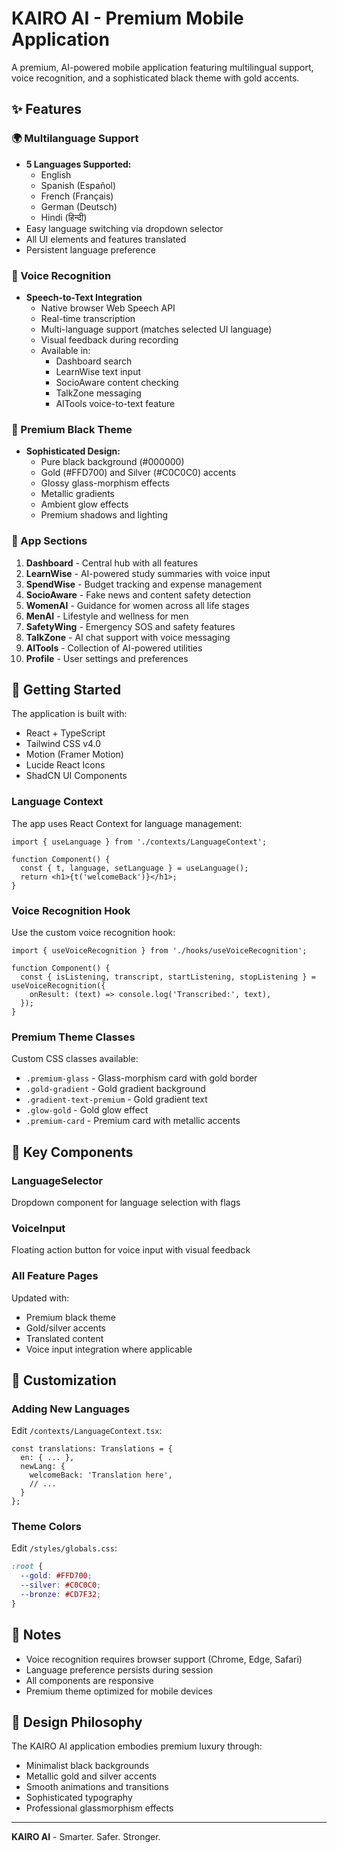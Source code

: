 # KAIRO AI - Premium Mobile Application

A premium, AI-powered mobile application featuring multilingual support, voice recognition, and a sophisticated black theme with gold accents.

## ✨ Features

### 🌍 Multilanguage Support
- **5 Languages Supported:**
  - English
  - Spanish (Español)
  - French (Français)
  - German (Deutsch)
  - Hindi (हिन्दी)
- Easy language switching via dropdown selector
- All UI elements and features translated
- Persistent language preference

### 🎤 Voice Recognition
- **Speech-to-Text Integration**
  - Native browser Web Speech API
  - Real-time transcription
  - Multi-language support (matches selected UI language)
  - Visual feedback during recording
  - Available in:
    - Dashboard search
    - LearnWise text input
    - SocioAware content checking
    - TalkZone messaging
    - AITools voice-to-text feature

### 🎨 Premium Black Theme
- **Sophisticated Design:**
  - Pure black background (#000000)
  - Gold (#FFD700) and Silver (#C0C0C0) accents
  - Glossy glass-morphism effects
  - Metallic gradients
  - Ambient glow effects
  - Premium shadows and lighting

### 📱 App Sections

1. **Dashboard** - Central hub with all features
2. **LearnWise** - AI-powered study summaries with voice input
3. **SpendWise** - Budget tracking and expense management
4. **SocioAware** - Fake news and content safety detection
5. **WomenAI** - Guidance for women across all life stages
6. **MenAI** - Lifestyle and wellness for men
7. **SafetyWing** - Emergency SOS and safety features
8. **TalkZone** - AI chat support with voice messaging
9. **AITools** - Collection of AI-powered utilities
10. **Profile** - User settings and preferences

## 🚀 Getting Started

The application is built with:
- React + TypeScript
- Tailwind CSS v4.0
- Motion (Framer Motion)
- Lucide React Icons
- ShadCN UI Components

### Language Context

The app uses React Context for language management:

```tsx
import { useLanguage } from './contexts/LanguageContext';

function Component() {
  const { t, language, setLanguage } = useLanguage();
  return <h1>{t('welcomeBack')}</h1>;
}
```

### Voice Recognition Hook

Use the custom voice recognition hook:

```tsx
import { useVoiceRecognition } from './hooks/useVoiceRecognition';

function Component() {
  const { isListening, transcript, startListening, stopListening } = useVoiceRecognition({
    onResult: (text) => console.log('Transcribed:', text),
  });
}
```

### Premium Theme Classes

Custom CSS classes available:

- `.premium-glass` - Glass-morphism card with gold border
- `.gold-gradient` - Gold gradient background
- `.gradient-text-premium` - Gold gradient text
- `.glow-gold` - Gold glow effect
- `.premium-card` - Premium card with metallic accents

## 🎯 Key Components

### LanguageSelector
Dropdown component for language selection with flags

### VoiceInput
Floating action button for voice input with visual feedback

### All Feature Pages
Updated with:
- Premium black theme
- Gold/silver accents
- Translated content
- Voice input integration where applicable

## 🔧 Customization

### Adding New Languages

Edit `/contexts/LanguageContext.tsx`:

```tsx
const translations: Translations = {
  en: { ... },
  newLang: {
    welcomeBack: 'Translation here',
    // ...
  }
};
```

### Theme Colors

Edit `/styles/globals.css`:

```css
:root {
  --gold: #FFD700;
  --silver: #C0C0C0;
  --bronze: #CD7F32;
}
```

## 📝 Notes

- Voice recognition requires browser support (Chrome, Edge, Safari)
- Language preference persists during session
- All components are responsive
- Premium theme optimized for mobile devices

## 🎨 Design Philosophy

The KAIRO AI application embodies premium luxury through:
- Minimalist black backgrounds
- Metallic gold and silver accents
- Smooth animations and transitions
- Sophisticated typography
- Professional glassmorphism effects

---

**KAIRO AI** - Smarter. Safer. Stronger.
